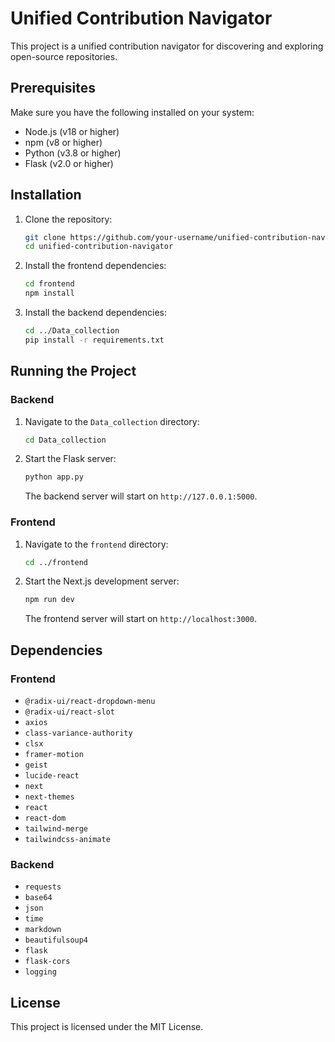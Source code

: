 # Unified Contribution Navigator

This project is a unified contribution navigator for discovering and exploring open-source repositories.

## Prerequisites

Make sure you have the following installed on your system:

- Node.js (v18 or higher)
- npm (v8 or higher)
- Python (v3.8 or higher)
- Flask (v2.0 or higher)

## Installation

1. Clone the repository:

   ```sh
   git clone https://github.com/your-username/unified-contribution-navigator.git
   cd unified-contribution-navigator
   ```

2. Install the frontend dependencies:

   ```sh
   cd frontend
   npm install
   ```

3. Install the backend dependencies:

   ```sh
   cd ../Data_collection
   pip install -r requirements.txt
   ```

## Running the Project

### Backend

1. Navigate to the `Data_collection` directory:

   ```sh
   cd Data_collection
   ```

2. Start the Flask server:

   ```sh
   python app.py
   ```

   The backend server will start on `http://127.0.0.1:5000`.

### Frontend

1. Navigate to the `frontend` directory:

   ```sh
   cd ../frontend
   ```

2. Start the Next.js development server:

   ```sh
   npm run dev
   ```

   The frontend server will start on `http://localhost:3000`.

## Dependencies

### Frontend

- `@radix-ui/react-dropdown-menu`
- `@radix-ui/react-slot`
- `axios`
- `class-variance-authority`
- `clsx`
- `framer-motion`
- `geist`
- `lucide-react`
- `next`
- `next-themes`
- `react`
- `react-dom`
- `tailwind-merge`
- `tailwindcss-animate`

### Backend

- `requests`
- `base64`
- `json`
- `time`
- `markdown`
- `beautifulsoup4`
- `flask`
- `flask-cors`
- `logging`

## License

This project is licensed under the MIT License.